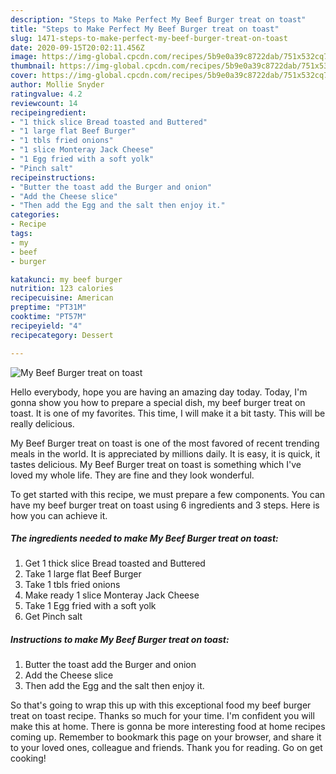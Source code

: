 ```yaml
---
description: "Steps to Make Perfect My Beef Burger treat on toast"
title: "Steps to Make Perfect My Beef Burger treat on toast"
slug: 1471-steps-to-make-perfect-my-beef-burger-treat-on-toast
date: 2020-09-15T20:02:11.456Z
image: https://img-global.cpcdn.com/recipes/5b9e0a39c8722dab/751x532cq70/my-beef-burger-treat-on-toast-recipe-main-photo.jpg
thumbnail: https://img-global.cpcdn.com/recipes/5b9e0a39c8722dab/751x532cq70/my-beef-burger-treat-on-toast-recipe-main-photo.jpg
cover: https://img-global.cpcdn.com/recipes/5b9e0a39c8722dab/751x532cq70/my-beef-burger-treat-on-toast-recipe-main-photo.jpg
author: Mollie Snyder
ratingvalue: 4.2
reviewcount: 14
recipeingredient:
- "1 thick slice Bread toasted and Buttered"
- "1 large flat Beef Burger"
- "1 tbls fried onions"
- "1 slice Monteray Jack Cheese"
- "1 Egg fried with a soft yolk"
- "Pinch salt"
recipeinstructions:
- "Butter the toast add the Burger and onion"
- "Add the Cheese slice"
- "Then add the Egg and the salt then enjoy it."
categories:
- Recipe
tags:
- my
- beef
- burger

katakunci: my beef burger 
nutrition: 123 calories
recipecuisine: American
preptime: "PT31M"
cooktime: "PT57M"
recipeyield: "4"
recipecategory: Dessert

---
```



![My Beef Burger treat on toast](https://img-global.cpcdn.com/recipes/5b9e0a39c8722dab/751x532cq70/my-beef-burger-treat-on-toast-recipe-main-photo.jpg)

Hello everybody, hope you are having an amazing day today. Today, I'm gonna show you how to prepare a special dish, my beef burger treat on toast. It is one of my favorites. This time, I will make it a bit tasty. This will be really delicious.



My Beef Burger treat on toast is one of the most favored of recent trending meals in the world. It is appreciated by millions daily. It is easy, it is quick, it tastes delicious. My Beef Burger treat on toast is something which I've loved my whole life. They are fine and they look wonderful.


To get started with this recipe, we must prepare a few components. You can have my beef burger treat on toast using 6 ingredients and 3 steps. Here is how you can achieve it.

<!--inarticleads1-->

##### The ingredients needed to make My Beef Burger treat on toast:

1. Get 1 thick slice Bread toasted and Buttered
1. Take 1 large flat Beef Burger
1. Take 1 tbls fried onions
1. Make ready 1 slice Monteray Jack Cheese
1. Take 1 Egg fried with a soft yolk
1. Get Pinch salt




<!--inarticleads2-->

##### Instructions to make My Beef Burger treat on toast:

1. Butter the toast add the Burger and onion
1. Add the Cheese slice
1. Then add the Egg and the salt then enjoy it.




So that's going to wrap this up with this exceptional food my beef burger treat on toast recipe. Thanks so much for your time. I'm confident you will make this at home. There is gonna be more interesting food at home recipes coming up. Remember to bookmark this page on your browser, and share it to your loved ones, colleague and friends. Thank you for reading. Go on get cooking!

